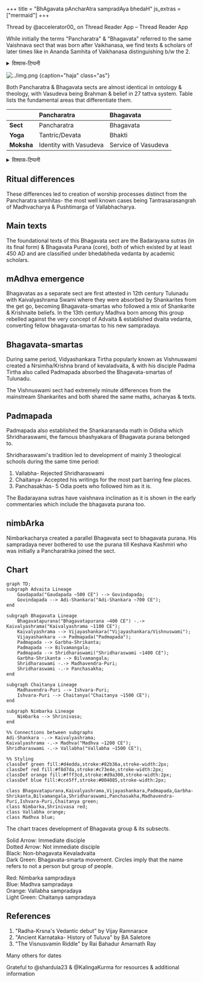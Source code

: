 +++
title = "BhAgavata pAncharAtra sampradAya bhedaH"
js_extras = ["mermaid"]
+++

Thread by @accelerator00_ on Thread Reader App – Thread Reader App

While initially the terms "Pancharatra" & "Bhagavata" referred to the same Vaishnava sect that was born after Vaikhanasa, we find texts & scholars of later times like in Ananda Samhita of Vaikhanasa distinguishing b/w the 2.

<details><summary>विश्वास-टिप्पनी</summary>

This is just incorrect. pAncharAtra from SYV is as ancient as vaikhAnasa from KYV.  [TW](https://x.com/blog_supplement/status/1954742845752885557)
</details>


![../img.png](../img.png)
{caption="haja" class="as"}

Both Pancharatra & Bhagavata sects are almost identical in ontology & theology, with Vasudeva being Brahman & belief in 27 tattva system. Table lists the fundamental areas that differentiate them.

|          | Pancharatra            | Bhagavata               |
|:---------|:-----------------------|:-------------------------|
| **Sect** | Pancharatra            | Bhagavata               |
| **Yoga** | Tantric/Devata         | Bhakti                  |
| **Moksha** | Identity with Vasudeva | Service of Vasudeva     |

<details><summary>विश्वास-टिप्पनी</summary>

moxa row in the difference table is oversimplified and hence wrong.
</details>

## Ritual differences
These differences led to creation of worship processes distinct from the Pancharatra samhitas- the most well known cases being Tantrasarasangrah of Madhvacharya & Pushtimarga of Vallabhacharya.

## Main texts
The foundational texts of this Bhagavata sect are the Badarayana sutras (in its final form) & Bhagavata Purana (core), both of which existed by at least 450 AD and are classified under bhedabheda vedanta by academic scholars.

## mAdhva emergence
Bhagavatas as a separate sect are first attested in 12th century Tulunadu with Kaivalyashrama Swami where they were absorbed by Shankarites from the get go, becoming Bhagavata-smartas who followed a mix of Shankarite & Krishnaite beliefs. In the 13th century Madhva born among this group rebelled against the very concept of Advaita & established dvaita vedanta, converting fellow bhagavata-smartas to his new sampradaya.

## Bhagavata-smartas
During same period, Vidyashankara Tirtha popularly known as Vishnuswami created a Nrsimha/Krishna brand of kevaladvaita, & with his disciple Padma Tirtha also called Padmapada absorbed the Bhagavata-smartas of Tulunadu.

The Vishnuswami sect had extremely minute differences from the mainstream Shankarites and both shared the same maths, acharyas & texts.

## Padmapada
Padmapada also established the Shankarananda math in Odisha which Shridharaswami, the famous bhashyakara of Bhagavata purana belonged to.

Shridharaswami's tradition led to development of mainly 3 theological schools during the same time period:

1. Vallabha- Rejected Shridharaswami
2. Chaitanya- Accepted his writings for the most part barring few places.
3. Panchasakhas- 5 Odia poets who followed him as it is.

The Badarayana sutras have vaishnava inclination as it is shown in the early commentaries which include the bhagavata purana too. 

## nimbArka
Nimbarkacharya created a parallel Bhagavata sect to bhagavata purana. His sampradaya never bothered to use the purana till Keshava Kashmiri who was initially a Pancharatrika joined the sect.

## Chart
<script>
    mermaid.initialize({ startOnLoad: true });
</script>

```mermaid
graph TD;
subgraph Advaita Lineage
    Gaudapada("Gaudapada ~500 CE") --> Govindapada;
    Govindapada --> Adi-Shankara("Adi-Shankara ~700 CE");
end

subgraph Bhagavata Lineage
    Bhagavatapurana("Bhagavatapurana ~400 CE") -.-> Kaivalyashrama("Kaivalyashrama ~1100 CE");
    Kaivalyashrama --> Vijayashankara("Vijayashankara/Vishnuswami");
    Vijayashankara --> Padmapada("Padmapada");
    Padmapada --> Garbha-Shrikanta;
    Padmapada --> Bilvamangala;
    Padmapada --> Shridharaswami("Shridharaswami ~1400 CE");
    Garbha-Shrikanta --> Bilvamangala;
    Shridharaswami -.-> Madhavendra-Puri;
    Shridharaswami -.-> Panchasakha;
end

subgraph Chaitanya Lineage
    Madhavendra-Puri --> Ishvara-Puri;
    Ishvara-Puri --> Chaitanya("Chaitanya ~1500 CE");
end

subgraph Nimbarka Lineage
    Nimbarka --> Shrinivasa;
end

%% Connections between subgraphs
Adi-Shankara -.-> Kaivalyashrama;
Kaivalyashrama -.-> Madhva("Madhva ~1200 CE");
Shridharaswami -.-> Vallabha("Vallabha ~1500 CE");

%% Styling
classDef green fill:#d4edda,stroke:#82b36a,stroke-width:2px;
classDef red fill:#f8d7da,stroke:#c73e4e,stroke-width:2px;
classDef orange fill:#fff3cd,stroke:#d9a300,stroke-width:2px;
classDef blue fill:#cce5ff,stroke:#004085,stroke-width:2px;

class Bhagavatapurana,Kaivalyashrama,Vijayashankara,Padmapada,Garbha-Shrikanta,Bilvamangala,Shridharaswami,Panchasakha,Madhavendra-Puri,Ishvara-Puri,Chaitanya green;
class Nimbarka,Shrinivasa red;
class Vallabha orange;
class Madhva blue;
```

The chart traces development of Bhagavata group & its subsects.

Solid Arrow: Immediate disciple  
Dotted Arrow: Not immediate disciple  
Black: Non-bhagavata Kevaladvaita  
Dark Green: Bhagavata-smarta movement. Circles imply that the name refers to not a person but group of people.

Red: Nimbarka sampradaya  
Blue: Madhva sampradaya  
Orange: Vallabha sampradaya  
Light Green: Chaitanya sampradaya  

## References 
1. "Radha-Krsna's Vedantic debut" by Vijay Ramnarace
2. "Ancient Karnataka- History of Tuluva" by BA Saletore
3. "The Visnusvamin Riddle" by Rai Bahadur Amarnath Ray

Many others for dates

Grateful to @shardula23 & @KalingaKurma for resources & additional information
